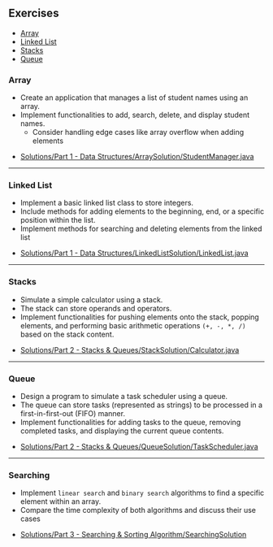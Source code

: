 ## Exercises
- [Array](#array)
- [Linked List](#linked-list)
- [Stacks](#stacks)
- [Queue](#queue)

### Array
* Create an application that manages a list of student
  names using an array.
* Implement functionalities to add, search, delete,
  and display student names.
  * Consider handling edge cases like array overflow
    when adding elements

- [Solutions/Part 1 - Data Structures/ArraySolution/StudentManager.java](Solutions/Part%201%20-%20Data%20Structures/ArraySolution/StudentManager.java)

---

### Linked List
* Implement a basic linked list class to store integers.
* Include methods for adding elements to the beginning, end, or a specific
position within the list.
* Implement methods for searching and deleting elements from the linked list

- [Solutions/Part 1 - Data Structures/LinkedListSolution/LinkedList.java](Solutions/Part%201%20-%20Data%20Structures/LinkedListSolution/LinkedList.java)

---

### Stacks
* Simulate a simple calculator using a stack.
* The stack can store operands and operators.
* Implement functionalities for pushing elements onto the stack, popping
elements, and performing basic arithmetic operations `(+, -, *, /)` based on the
stack content.

- [Solutions/Part 2 - Stacks & Queues/StackSolution/Calculator.java](Solutions/Part%202%20-%20Stacks%20&%20Queues/StackSolution/Calculator.java)

---

### Queue
*  Design a program to simulate a task scheduler using a queue.
* The queue can store tasks (represented as strings) to be processed in a
 first-in-first-out (FIFO) manner.
* Implement functionalities for adding tasks to the queue, removing completed
   tasks, and displaying the current queue contents.

- [Solutions/Part 2 - Stacks & Queues/QueueSolution/TaskScheduler.java](Solutions/Part%202%20-%20Stacks%20&%20Queues/QueueSolution/TaskScheduler.java)

---

### Searching
* Implement `linear search` and `binary search` algorithms to find a specific
    element within an array.
* Compare the time complexity of both algorithms and discuss their use
    cases

- [Solutions/Part 3 - Searching & Sorting Algorithm/SearchingSolution](Solutions/Part%203%20-%20Searching%20&%20Sorting%20Algorithm/SearchingSolution)








